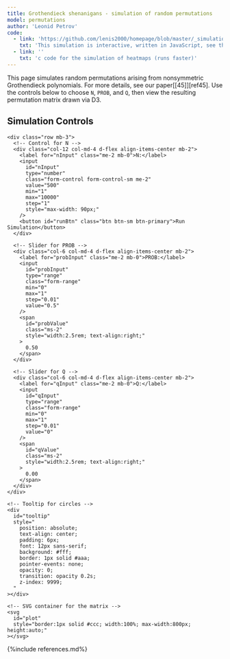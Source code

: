 ```yaml
---
title: Grothendieck shenanigans - simulation of random permutations
model: permutations
author: 'Leonid Petrov'
code:
  - link: 'https://github.com/lenis2000/homepage/blob/master/_simulations/permutations/2025-01-26-Grothendieck-shenanigans.md'
    txt: 'This simulation is interactive, written in JavaScript, see the source code of this page at the link'
  - link: ''
    txt: 'c code for the simulation of heatmaps (runs faster)'
---
```


<div class="container mt-4 mb-3">


  <p>
    This page simulates random permutations arising from
    nonsymmetric Grothendieck polynomials. For more details,
    see our paper[[45]][ref45]. Use the controls below to choose
    <code>N</code>, <code>PROB</code>, and <code>Q</code>,
    then view the resulting permutation matrix drawn via D3.
  </p>

  <div class="my-3 p-3 border bg-light">
    <h2 class="h4 mb-3">Simulation Controls</h2>

    <div class="row mb-3">
      <!-- Control for N -->
      <div class="col-12 col-md-4 d-flex align-items-center mb-2">
        <label for="nInput" class="me-2 mb-0">N:</label>
        <input
          id="nInput"
          type="number"
          class="form-control form-control-sm me-2"
          value="500"
          min="1"
          max="10000"
          step="1"
          style="max-width: 90px;"
        />
        <button id="runBtn" class="btn btn-sm btn-primary">Run Simulation</button>
      </div>

      <!-- Slider for PROB -->
      <div class="col-6 col-md-4 d-flex align-items-center mb-2">
        <label for="probInput" class="me-2 mb-0">PROB:</label>
        <input
          id="probInput"
          type="range"
          class="form-range"
          min="0"
          max="1"
          step="0.01"
          value="0.5"
        />
        <span
          id="probValue"
          class="ms-2"
          style="width:2.5rem; text-align:right;"
        >
          0.50
        </span>
      </div>

      <!-- Slider for Q -->
      <div class="col-6 col-md-4 d-flex align-items-center mb-2">
        <label for="qInput" class="me-2 mb-0">Q:</label>
        <input
          id="qInput"
          type="range"
          class="form-range"
          min="0"
          max="1"
          step="0.01"
          value="0"
        />
        <span
          id="qValue"
          class="ms-2"
          style="width:2.5rem; text-align:right;"
        >
          0.00
        </span>
      </div>
    </div>

    <!-- Tooltip for circles -->
    <div
      id="tooltip"
      style="
        position: absolute;
        text-align: center;
        padding: 6px;
        font: 12px sans-serif;
        background: #fff;
        border: 1px solid #aaa;
        pointer-events: none;
        opacity: 0;
        transition: opacity 0.2s;
        z-index: 9999;
      "
    ></div>

    <!-- SVG container for the matrix -->
    <svg
      id="plot"
      style="border:1px solid #ccc; width:100%; max-width:800px; height:auto;"
    ></svg>
  </div>
</div>

<!-- Local D3 (downloaded to /js/d3.v7.min.js) -->
<script src="/js/d3.v7.min.js"></script>

<script>
/*
  We rely on the already-loaded Bootstrap 4 & main.css from your header.html.
  This script does the simulation & drawing.
*/

let currentN = null;
let debounceTimer = null;

/* Update displayed slider value */
function updateSliderDisplay(spanId, val) {
  document.getElementById(spanId).textContent = parseFloat(val).toFixed(2);
}

/* Debounce to avoid rapid re-runs on slider move */
function debounceSimulate() {
  clearTimeout(debounceTimer);
  debounceTimer = setTimeout(() => {
    if (currentN === null) return;
    const probVal = parseFloat(document.getElementById("probInput").value);
    const qVal    = parseFloat(document.getElementById("qInput").value);
    simulateAndDraw(currentN, probVal, qVal);
  }, 300);
}

/* Generate swaps */
function generateSwaps(t, N, swaps) {
  for (let i = 1; i < N; i++) {
    if ((t + i >= N) && (t - i <= N - 2) && ((t - i + N) % 2 === 0)) {
      swaps[i - 1] = 1;
    } else {
      swaps[i - 1] = 0;
    }
  }
}

/* Apply random swap */
function applyRandomSwap(sigma, swaps, N, PROB, Q) {
  for (let i = 0; i < N - 1; i++) {
    if (swaps[i] === 1) {
      // "Upward" swap
      if (sigma[i] < sigma[i + 1] && Math.random() < PROB) {
        [sigma[i], sigma[i+1]] = [sigma[i+1], sigma[i]];
        continue;
      }
      // "Downward" swap
      if (sigma[i] > sigma[i + 1] && Math.random() < PROB * Q) {
        [sigma[i], sigma[i+1]] = [sigma[i+1], sigma[i]];
        continue;
      }
    }
  }
}

/* Main simulation */
function runSimulation(N, PROB, Q) {
  const T_MAX = 2*N - 3;
  const sigma = Array.from({length:N}, (_,i) => i+1);
  const swaps = new Array(N-1).fill(0);

  for (let t = 1; t <= T_MAX; t++) {
    generateSwaps(t, N, swaps);
    applyRandomSwap(sigma, swaps, N, PROB, Q);
  }
  return sigma;
}

/* Draw permutation matrix using D3 */
function drawPermutationMatrix(sigma) {
  const svg = d3.select("#plot");
  svg.selectAll("*").remove(); // Clear old draws

  const N = sigma.length;
  const maxSize = 800;
  const margin  = 20;
  const width   = maxSize + margin*2;
  const height  = maxSize + margin*2;

  svg.attr("width", width).attr("height", height);

  const xScale = d3.scaleLinear().domain([0, N-1]).range([margin, margin+maxSize]);
  const yScale = d3.scaleLinear().domain([0, N-1]).range([margin, margin+maxSize]);

  const data = sigma.map((val, i) => ({ row: i, col: val - 1 }));
  const tooltip = d3.select("#tooltip");

  // Circle radius (tiny for large N)
  const radius = Math.max(1, 2 - Math.floor(N / 5000));

  svg.selectAll(".dot")
    .data(data)
    .join("circle")
    .attr("class", "dot")
    .attr("cx", d => xScale(d.row))
    .attr("cy", d => yScale(d.col))
    .attr("r", radius)
    .style("fill", "steelblue") // or use your site color
    .on("mouseover", (evt, d) => {
      tooltip
        .style("opacity", 1)
        .style("left", (evt.pageX + 10) + "px")
        .style("top", (evt.pageY + 10) + "px")
        .html(`row = ${d.row}, col = ${d.col}`);
    })
    .on("mousemove", evt => {
      tooltip
        .style("left", (evt.pageX + 10) + "px")
        .style("top", (evt.pageY + 10) + "px");
    })
    .on("mouseout", () => {
      tooltip.style("opacity", 0);
    });
}

/* Run sim + draw with given parameters */
function simulateAndDraw(N, PROB, Q) {
  const sigma = runSimulation(N, PROB, Q);
  drawPermutationMatrix(sigma);
}

/* Handle button & slider changes */
document.getElementById("runBtn").addEventListener("click", () => {
  const nVal = parseInt(document.getElementById("nInput").value, 10);
  if (isNaN(nVal) || nVal < 1 || nVal > 10000) {
    alert("Please enter a valid integer N in [1..10000].");
    return;
  }
  currentN = nVal;

  const pVal = parseFloat(document.getElementById("probInput").value);
  const qVal = parseFloat(document.getElementById("qInput").value);
  simulateAndDraw(currentN, pVal, qVal);
});

document.getElementById("probInput").addEventListener("input", (e) => {
  updateSliderDisplay("probValue", e.target.value);
  debounceSimulate();
});

document.getElementById("qInput").addEventListener("input", (e) => {
  updateSliderDisplay("qValue", e.target.value);
  debounceSimulate();
});

// Initialize slider readouts
updateSliderDisplay("probValue", document.getElementById("probInput").value);
updateSliderDisplay("qValue",   document.getElementById("qInput").value);
</script>

{%include references.md%}
